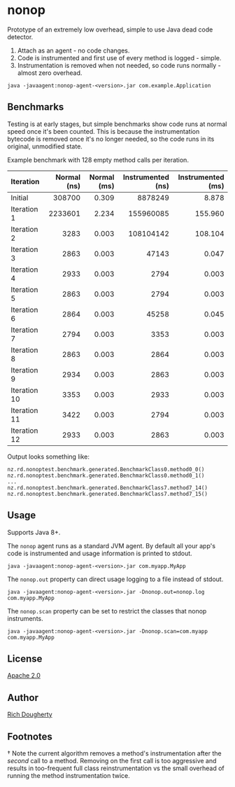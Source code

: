 # nonop

Prototype of an extremely low overhead, simple to use Java dead code detector.

1. Attach as an agent - no code changes.
2. Code is instrumented and first use of every method is logged - simple.
3. Instrumentation is removed when not needed, so code runs normally - almost zero overhead.

```
java -javaagent:nonop-agent-<version>.jar com.example.Application
```

## Benchmarks

Testing is at early stages, but simple benchmarks show code runs at normal speed once it's been counted. This is because
the instrumentation bytecode is removed once it's no longer needed, so the code runs in its original, unmodified state.

Example benchmark with 128 empty method calls per iteration.

| Iteration    | Normal (ns) | Normal (ms) | Instrumented (ns) | Instrumented (ms) |
|:-------------|------------:|------------:|------------------:|------------------:|
| Initial      | 308700      | 0.309       | 8878249           | 8.878             |
| Iteration 1  | 2233601     | 2.234       | 155960085         | 155.960           |
| Iteration 2  | 3283        | 0.003       | 108104142         | 108.104           |
| Iteration 3  | 2863        | 0.003       | 47143             | 0.047             |
| Iteration 4  | 2933        | 0.003       | 2794              | 0.003             |
| Iteration 5  | 2863        | 0.003       | 2794              | 0.003             |
| Iteration 6  | 2864        | 0.003       | 45258             | 0.045             |
| Iteration 7  | 2794        | 0.003       | 3353              | 0.003             |
| Iteration 8  | 2863        | 0.003       | 2864              | 0.003             |
| Iteration 9  | 2934        | 0.003       | 2863              | 0.003             |
| Iteration 10 | 3353        | 0.003       | 2933              | 0.003             |
| Iteration 11 | 3422        | 0.003       | 2794              | 0.003             |
| Iteration 12 | 2933        | 0.003       | 2863              | 0.003             |

Output looks something like:
```
nz.rd.nonoptest.benchmark.generated.BenchmarkClass0.method0_0()
nz.rd.nonoptest.benchmark.generated.BenchmarkClass0.method0_1()
...
nz.rd.nonoptest.benchmark.generated.BenchmarkClass7.method7_14()
nz.rd.nonoptest.benchmark.generated.BenchmarkClass7.method7_15()
```

## Usage

Supports Java 8+.

The `nonop` agent runs as a standard JVM agent. By default all your app's code is instrumented and usage information is
printed to stdout.

```
java -javaagent:nonop-agent-<version>.jar com.myapp.MyApp
```

The `nonop.out` property can direct usage logging to a file instead of stdout.
```
java -javaagent:nonop-agent-<version>.jar -Dnonop.out=nonop.log com.myapp.MyApp
```

The `nonop.scan` property can be set to restrict the classes that nonop instruments.
```
java -javaagent:nonop-agent-<version>.jar -Dnonop.scan=com.myapp com.myapp.MyApp
```

## License

[Apache 2.0](./LICENSE)

## Author

[Rich Dougherty](https://rd.nz)

## Footnotes

† Note the current algorithm removes a method's instrumentation after the _second_ call to a method. Removing on the
first call  is too  aggressive and results in too-frequent full class reinstrumentation vs the small overhead of running
the method instrumentation twice.
